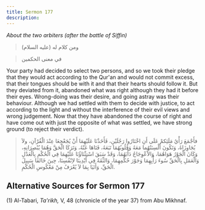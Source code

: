 ```yaml
---
title: Sermon 177
description: 
---
```


*About the two arbiters (after the battle of Siffin)*

> ومن كلام له (عليه السلام)

> في معنى الحكمين

Your party had decided to select two persons, and so we took their
pledge that they would act according to the Qur\'an and would not commit
excess, that their tongues should be with it and that their hearts
should follow it. But they deviated from it, abandoned what was right
although they had it before their eyes. Wrong-doing was their desire,
and going astray was their behaviour. Although we had settled with them
to decide with justice, to act according to the light and without the
interference of their evil views and wrong judgement. Now that they have
abandoned the course of right and have come out with just the opposite
of what was settled, we have strong ground (to reject their verdict).

> فأَجْمَعَ رَأْيُ مَلَئِكمْ عَلَى أَنِ اخْتَارُوا رَجُلَيْنِ، فَأَخَذْنَا عَلَيْهِمَا أَنْ يُجَعْجِعَا عِنْدَ
> الْقُرْآنِ، ولاَ يُجَاوِزَاهُ، وَتَكُونَ أَلْسِنَتُهُما مَعَهُ وَقُلُوبُهُمَا تَبَعَهُ، فَتَاهَا عَنْهُ،
> وَتَرَكَا الْحَقَّ وَهُمَا يُبْصِرَانِهِ، وَكَانَ الْجَوْرُ هَوَاهُمَا، وَالاْعْوِجَاجُ دَأْبَهُمَا، وَقَدْ سَبَقَ
> اسْتِثْنَاؤُنَا عَلَيْهِمَا فِي الْحُكْمِ بِالْعَدْلِ وَالْعَمَلِ بِالْحَقِّ سُوءَ رَأْيِهِمَا وَجَوْرَ حُكْمِهِمَا،
> وَالثِّقَةُ فِي أَيْدِينَا لاِنْفُسِنَا، حِينَ خَالفَا سَبِيلَ الْحَقِّ، وَأَتَيَا بِمَا لاَ يُعْرَفُ مِنْ
> مَعْكُوسِ الْحُكْمِ.

## Alternative Sources for Sermon 177

\(1\) Al-Tabari, *Ta\'rikh,* V, 48 (chronicle of the year 37) from Abu
Mikhnaf.